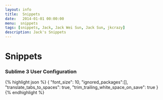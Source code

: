 ```yaml
---
layout: info
title:  Snippets
date:   2014-01-01 00:00:00
menu:  snippets
tags: [snippets, Jack, Jack Wei Sun, Jack Sun, jkcrazy]
description: Jack's Snippets
---
```


Snippets
========

### Sublime 3 User Configuration ###
{% highlight json %}
{
    "font_size": 10,
    "ignored_packages":[],
    "translate_tabs_to_spaces": true,
    "trim_trailing_white_space_on_save": true
}
{% endhighlight %}
